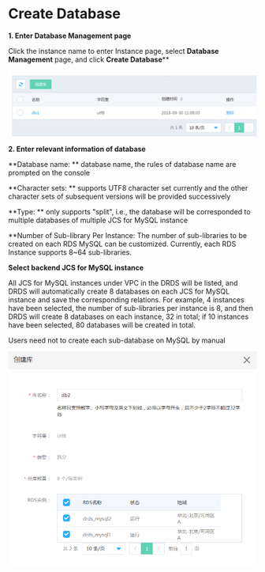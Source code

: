 # Create Database

**1. Enter **Database Management** page**

Click the instance name to enter Instance page, select **Database Management** page, and click **Create Database****

![DB List](../../../../../image/DRDS/db-list.png)


**2. Enter relevant information of database**

**Database name: ** database name, the rules of database name are prompted on the console

**Character sets: ** supports UTF8 character set currently and the other character sets of subsequent versions will be provided successively

**Type: ** only supports "split", i.e., the database will be corresponded to multiple databases of multiple JCS for MySQL instance

**Number of Sub-library Per Instance: The number of sub-libraries to be created on each RDS MySQL can be customized. Currently, each RDS Instance supports 8~64 sub-libraries.

**Select backend JCS for MySQL instance**

All JCS for MySQL instances under VPC in the DRDS will be listed, and DRDS will automatically create 8 databases on each JCS for MySQL instance and save the corresponding relations. For example, 4 instances have been selected, the number of sub-libraries per instance is 8, and then DRDS will create 8 databases on each instance, 32 in total; if 10 instances have been selected, 80 databases will be created in total.

Users need not to create each sub-database on MySQL by manual

![Create Database 1](../../../../../image/DRDS/create-db-1.png)
